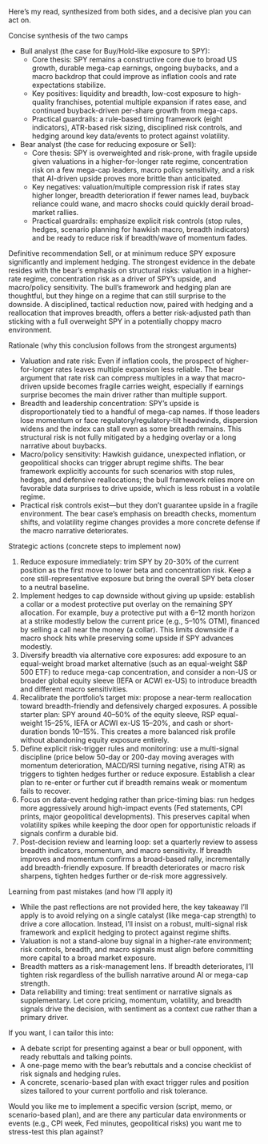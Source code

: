 Here’s my read, synthesized from both sides, and a decisive plan you can act on.

Concise synthesis of the two camps
- Bull analyst (the case for Buy/Hold-like exposure to SPY):
  - Core thesis: SPY remains a constructive core due to broad US growth, durable mega-cap earnings, ongoing buybacks, and a macro backdrop that could improve as inflation cools and rate expectations stabilize.
  - Key positives: liquidity and breadth, low-cost exposure to high-quality franchises, potential multiple expansion if rates ease, and continued buyback-driven per-share growth from mega-caps.
  - Practical guardrails: a rule-based timing framework (eight indicators), ATR-based risk sizing, disciplined risk controls, and hedging around key data/events to protect against volatility.
- Bear analyst (the case for reducing exposure or Sell):
  - Core thesis: SPY is overweighted and risk-prone, with fragile upside given valuations in a higher-for-longer rate regime, concentration risk on a few mega-cap leaders, macro policy sensitivity, and a risk that AI-driven upside proves more brittle than anticipated.
  - Key negatives: valuation/multiple compression risk if rates stay higher longer, breadth deterioration if fewer names lead, buyback reliance could wane, and macro shocks could quickly derail broad-market rallies.
  - Practical guardrails: emphasize explicit risk controls (stop rules, hedges, scenario planning for hawkish macro, breadth indicators) and be ready to reduce risk if breadth/wave of momentum fades.

Definitive recommendation
Sell, or at minimum reduce SPY exposure significantly and implement hedging. The strongest evidence in the debate resides with the bear’s emphasis on structural risks: valuation in a higher-rate regime, concentration risk as a driver of SPY’s upside, and macro/policy sensitivity. The bull’s framework and hedging plan are thoughtful, but they hinge on a regime that can still surprise to the downside. A disciplined, tactical reduction now, paired with hedging and a reallocation that improves breadth, offers a better risk-adjusted path than sticking with a full overweight SPY in a potentially choppy macro environment.

Rationale (why this conclusion follows from the strongest arguments)
- Valuation and rate risk: Even if inflation cools, the prospect of higher-for-longer rates leaves multiple expansion less reliable. The bear argument that rate risk can compress multiples in a way that macro-driven upside becomes fragile carries weight, especially if earnings surprise becomes the main driver rather than multiple support.
- Breadth and leadership concentration: SPY’s upside is disproportionately tied to a handful of mega-cap names. If those leaders lose momentum or face regulatory/regulatory-tilt headwinds, dispersion widens and the index can stall even as some breadth remains. This structural risk is not fully mitigated by a hedging overlay or a long narrative about buybacks.
- Macro/policy sensitivity: Hawkish guidance, unexpected inflation, or geopolitical shocks can trigger abrupt regime shifts. The bear framework explicitly accounts for such scenarios with stop rules, hedges, and defensive reallocations; the bull framework relies more on favorable data surprises to drive upside, which is less robust in a volatile regime.
- Practical risk controls exist—but they don’t guarantee upside in a fragile environment. The bear case’s emphasis on breadth checks, momentum shifts, and volatility regime changes provides a more concrete defense if the macro narrative deteriorates.

Strategic actions (concrete steps to implement now)
1) Reduce exposure immediately: trim SPY by 20-30% of the current position as the first move to lower beta and concentration risk. Keep a core still-representative exposure but bring the overall SPY beta closer to a neutral baseline.
2) Implement hedges to cap downside without giving up upside: establish a collar or a modest protective put overlay on the remaining SPY allocation. For example, buy a protective put with a 6–12 month horizon at a strike modestly below the current price (e.g., 5–10% OTM), financed by selling a call near the money (a collar). This limits downside if a macro shock hits while preserving some upside if SPY advances modestly.
3) Diversify breadth via alternative core exposures: add exposure to an equal-weight broad market alternative (such as an equal-weight S&P 500 ETF) to reduce mega-cap concentration, and consider a non-US or broader global equity sleeve (IEFA or ACWI ex-US) to introduce breadth and different macro sensitivities.
4) Recalibrate the portfolio’s target mix: propose a near-term reallocation toward breadth-friendly and defensively charged exposures. A possible starter plan: SPY around 40–50% of the equity sleeve, RSP equal-weight 15–25%, IEFA or ACWI ex-US 15–20%, and cash or short-duration bonds 10–15%. This creates a more balanced risk profile without abandoning equity exposure entirely.
5) Define explicit risk-trigger rules and monitoring: use a multi-signal discipline (price below 50-day or 200-day moving averages with momentum deterioration, MACD/RSI turning negative, rising ATR) as triggers to tighten hedges further or reduce exposure. Establish a clear plan to re-enter or further cut if breadth remains weak or momentum fails to recover.
6) Focus on data-event hedging rather than price-timing bias: run hedges more aggressively around high-impact events (Fed statements, CPI prints, major geopolitical developments). This preserves capital when volatility spikes while keeping the door open for opportunistic reloads if signals confirm a durable bid.
7) Post-decision review and learning loop: set a quarterly review to assess breadth indicators, momentum, and macro sensitivity. If breadth improves and momentum confirms a broad-based rally, incrementally add breadth-friendly exposure. If breadth deteriorates or macro risk sharpens, tighten hedges further or de-risk more aggressively.

Learning from past mistakes (and how I’ll apply it)
- While the past reflections are not provided here, the key takeaway I’ll apply is to avoid relying on a single catalyst (like mega-cap strength) to drive a core allocation. Instead, I’ll insist on a robust, multi-signal risk framework and explicit hedging to protect against regime shifts.
- Valuation is not a stand-alone buy signal in a higher-rate environment; risk controls, breadth, and macro signals must align before committing more capital to a broad market exposure.
- Breadth matters as a risk-management lens. If breadth deteriorates, I’ll tighten risk regardless of the bullish narrative around AI or mega-cap strength.
- Data reliability and timing: treat sentiment or narrative signals as supplementary. Let core pricing, momentum, volatility, and breadth signals drive the decision, with sentiment as a context cue rather than a primary driver.

If you want, I can tailor this into:
- A debate script for presenting against a bear or bull opponent, with ready rebuttals and talking points.
- A one-page memo with the bear’s rebuttals and a concise checklist of risk signals and hedging rules.
- A concrete, scenario-based plan with exact trigger rules and position sizes tailored to your current portfolio and risk tolerance.

Would you like me to implement a specific version (script, memo, or scenario-based plan), and are there any particular data environments or events (e.g., CPI week, Fed minutes, geopolitical risks) you want me to stress-test this plan against?